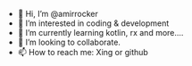 - 👋 Hi, I’m @amirrocker
- 👀 I’m interested in coding & development
- 🌱 I’m currently learning kotlin, rx and more....
- 💞️ I’m looking to collaborate.
- 📫 How to reach me: Xing or github

<!---
amirrocker/amirrocker is a ✨ special ✨ repository because its `README.md` (this file) appears on your GitHub profile.
You can click the Preview link to take a look at your changes.
--->
